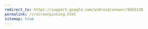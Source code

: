 ```yaml
---
redirect_to: https://support.google.com/android/answer/9455138
permalink: /r/screenpinning.html
sitemap: true
---
```

